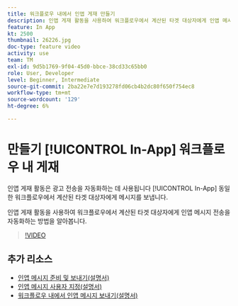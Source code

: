 ```yaml
---
title: 워크플로우 내에서 인앱 게재 만들기
description: 인앱 게재 활동을 사용하여 워크플로우에서 계산된 타겟 대상자에게 인앱 메시지 전송을 자동화하는 방법을 알아봅니다.
feature: In App
kt: 2500
thumbnail: 26226.jpg
doc-type: feature video
activity: use
team: TM
exl-id: 9d5b1769-9f04-45d0-bbce-38cd33c65bb0
role: User, Developer
level: Beginner, Intermediate
source-git-commit: 2ba22e7e7d193278fd06cb4b2dc80f650f754ec8
workflow-type: tm+mt
source-wordcount: '129'
ht-degree: 6%

---
```


# 만들기 [!UICONTROL In-App] 워크플로우 내 게재

인앱 게재 활동은 광고 전송을 자동화하는 데 사용됩니다 [!UICONTROL In-App] 동일한 워크플로우에서 계산된 타겟 대상자에게 메시지를 보냅니다.

인앱 게재 활동을 사용하여 워크플로우에서 계산된 타겟 대상자에게 인앱 메시지 전송을 자동화하는 방법을 알아봅니다.

>[!VIDEO](https://video.tv.adobe.com/v/26226?quality=12)

## 추가 리소스

* [인앱 메시지 준비 및 보내기(설명서)](https://experienceleague.adobe.com/docs/campaign-standard/using/communication-channels/in-app-messaging/preparing-and-sending-an-in-app-message.html?lang=en)
* [인앱 메시지 사용자 지정(설명서)](https://experienceleague.adobe.com/docs/campaign-standard/using/communication-channels/in-app-messaging/customizing-an-in-app-message.html?lang=en)
* [워크플로우 내에서 인앱 메시지 보내기(설명서)](https://experienceleague.adobe.com/docs/campaign-standard/using/managing-processes-and-data/channel-activities/in-app-delivery.html?lang=en)
